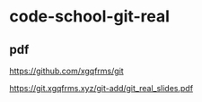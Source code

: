 # code-school-git-real

## pdf

https://github.com/xgqfrms/git

https://git.xgqfrms.xyz/git-add/git_real_slides.pdf